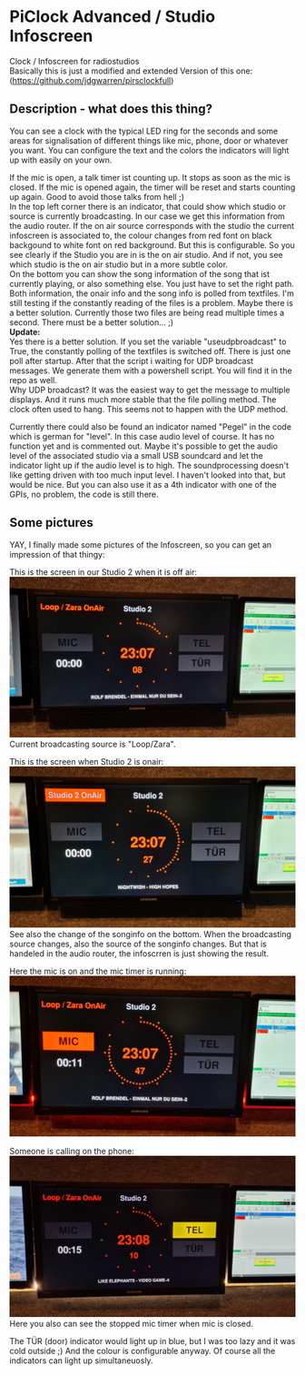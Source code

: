 PiClock Advanced / Studio Infoscreen
================
Clock / Infoscreen for radiostudios  
Basically this is just a modified and extended Version of this one: (https://github.com/jdgwarren/pirsclockfull)

## Description - what does this thing?

You can see a clock with the typical LED ring for the seconds and some areas for signalisation of different things like mic, phone, door or whatever you want. You can configure the text and the colors the indicators will light up with easily on your own. 

If the mic is open, a talk timer ist counting up. It stops as soon as the mic is closed. If the mic is opened again, the timer will be reset and starts counting up again. Good to avoid those talks from hell ;)  
In the top left corner there is an indicator, that could show which studio or source is currently broadcasting. In our case we get this information from the audio router. If the on air source corresponds with the studio the current infoscreen is associated to, the colour changes from red font on black backgound to white font on red background. But this is configurable. So you see clearly if the Studio you are in is the on air studio. And if not, you see which studio is the on air studio but in a more subtle color.  
On the bottom you can show the song information of the song that ist currently playing, or also something else. You just have to set the right path.
Both information, the onair info and the song info is polled from textfiles. I'm still testing if the constantly reading of the files is a problem. Maybe there is a better solution. Currently those two files are being read multiple times a second. There must be a better solution... ;)<br />
**Update:**<br />
Yes there is a better solution. If you set the variable "useudpbroadcast" to True, the constantly polling of the textfiles is switched off. There is just one poll after startup. After that the script i waiting for UDP broadcast messages. We generate them with a powershell script. You will find it in the repo as well.<br />
Why UDP broadcast? It was the easiest way to get the message to multiple displays. And it runs much more stable that the file polling method. The clock often used to hang. This seems not to happen with the UDP method.

Currently there could also be found an indicator named "Pegel" in the code which is german for "level". In this case audio level of course. It has no function yet and is commented out. Maybe it's possible to get the audio level of the associated studio via a small USB soundcard and let the indicator light up if the audio level is to high. The soundprocessing doesn't like getting driven with too much input level. I haven't looked into that, but would be nice.
But you can also use it as a 4th indicator with one of the GPIs, no problem, the code is still there.

## Some pictures

YAY, I finally made some pictures of the Infoscreen, so you can get an impression of that thingy:

This is the screen in our Studio 2 when it is off air:
![Studio 2 offair](/pictures/infoscreen_offair.jpg)
Current broadcasting source is "Loop/Zara".

This is the screen when Studio 2 is onair:
![Studio 2 onair](/pictures/infoscreen_onair.jpg)
See also the change of the songinfo on the bottom. When the broadcasting source changes, also the source of the songinfo changes. But that is handeled in the audio router, the infoscrren is just showing the result.

Here the mic is on and the mic timer is running:
![Studio 2 Mic on](/pictures/infoscreen_mic.jpg)

Someone is calling on the phone:
![Studio 2 phone ringing](/pictures/infoscreen_tel.jpg)
Here you also can see the stopped mic timer when mic is closed.

The TÜR (door) indicator would light up in blue, but I was too lazy and it was cold outside ;) And the colour is configurable anyway.
Of course all the indicators can light up simultaneuosly.

